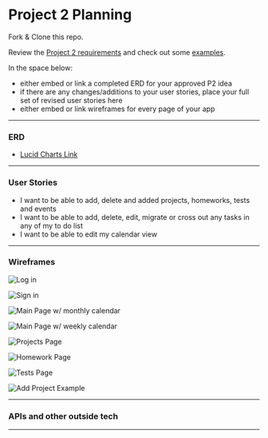 # Project 2 Planning

Fork & Clone this repo.


Review the [Project 2 requirements](https://tmdarneille.gitbook.io/seirfx/11-projects/project-2#project-feedback-evaluation) and check out some [examples](https://tmdarneille.gitbook.io/seirfx/11-projects/past-projects/project2).


In the space below:
* either embed or link a completed ERD for your approved P2 idea
* if there are any changes/additions to your user stories, place your full set of revised user stories here
* either embed or link wireframes for every page of your app

----------------------------------------------------------
### ERD
* [Lucid Charts Link](https://lucid.app/invitations/accept/abc8e244-229e-473b-acaa-2d89c6318f35)
----------------------------------------------------------
### User Stories
* I want to be able to add, delete and added projects, homeworks, tests and events 
* I want to be able to add, delete, edit, migrate or cross out any tasks in any of my to do list
* I want to be able to edit my calendar view 
----------------------------------------------------------
### Wireframes
![Log in](https://imgur.com/z0ARvlZ)

![Sign in](https://imgur.com/Zy8y9kn)

![Main Page w/ monthly calendar](https://imgur.com/OH9nxqk)

![Main Page w/ weekly calendar](https://imgur.com/ajGlzmJ)

![Projects Page](https://imgur.com/x5RzKRa)

![Homework Page](https://imgur.com/qi20ETl)

![Tests Page](https://imgur.com/VWx2DJh)

![Add Project Example](https://imgur.com/FQ7aQC8)


----------------------------------------------------------
### APIs and other outside tech

----------------------------------------------------------

